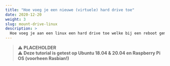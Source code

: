```yaml
---
title: "Hoe voeg je een nieuwe (virtuele) hard drive toe"
date: 2020-12-20
weight: 3
slug: mount-drive-linux
description: >
  Hoe voeg je aan een linux een hard drive toe welke bij een reboot gemount blijft.
---
```


> :warning: **PLACEHOLDER**  
> :warning: **Deze tutorial is getest op Ubuntu 18.04 & 20.04 en Raspberry Pi OS (voorheen Rasbian!)**
